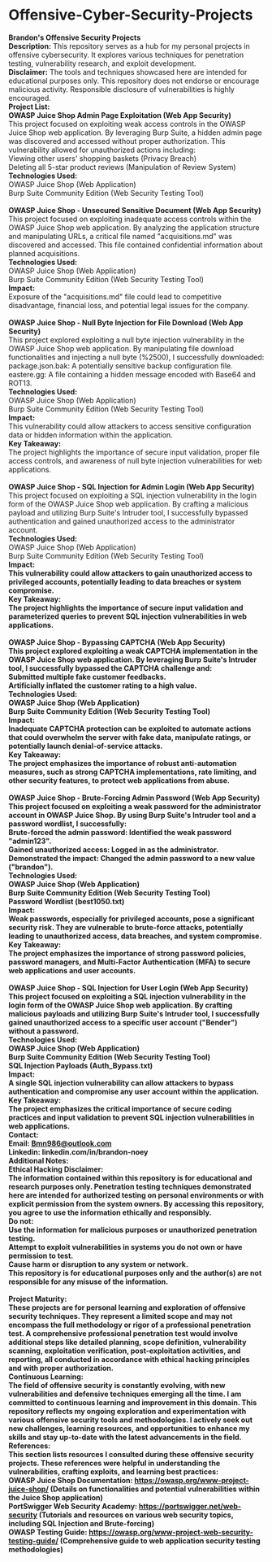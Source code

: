 # Offensive-Cyber-Security-Projects

<b>Brandon's Offensive Security Projects</b><br>
<b>Description:</b> This repository serves as a hub for my personal projects in offensive cybersecurity. It explores various techniques for penetration testing, vulnerability research, and exploit development.<br>
<b>Disclaimer:</b> The tools and techniques showcased here are intended for educational purposes only. This repository does not endorse or encourage malicious activity. Responsible disclosure of vulnerabilities is highly encouraged.<br>
<b>Project List:</b><br>
<b>OWASP Juice Shop Admin Page Exploitation (Web App Security)</b><br>
This project focused on exploiting weak access controls in the OWASP Juice Shop web application. By leveraging Burp Suite, a hidden admin page was discovered and accessed without proper authorization. This vulnerability allowed for unauthorized actions including:<br>
Viewing other users' shopping baskets (Privacy Breach)<br>
Deleting all 5-star product reviews (Manipulation of Review System)<br>
<b>Technologies Used:</b><br>
OWASP Juice Shop (Web Application)<br>
Burp Suite Community Edition (Web Security Testing Tool)<br>
<br>
<b>OWASP Juice Shop - Unsecured Sensitive Document (Web App Security)</b><br>
This project focused on exploiting inadequate access controls within the OWASP Juice Shop web application. By analyzing the application structure and manipulating URLs, a critical file named "acquisitions.md" was discovered and accessed. This file contained confidential information about planned acquisitions.<br>
<b>Technologies Used:</b><br>
OWASP Juice Shop (Web Application)<br>
Burp Suite Community Edition (Web Security Testing Tool)<br>
<b>Impact:</b><br>
Exposure of the "acquisitions.md" file could lead to competitive disadvantage, financial loss, and potential legal issues for the company.<br>
<br>
<b>OWASP Juice Shop - Null Byte Injection for File Download (Web App Security)</b><br>
This project explored exploiting a null byte injection vulnerability in the OWASP Juice Shop web application. By manipulating file download functionalities and injecting a null byte (%2500), I successfully downloaded:<br>
package.json.bak: A potentially sensitive backup configuration file.<br>
eastere.gg: A file containing a hidden message encoded with Base64 and ROT13.<br>
<b>Technologies Used:</b><br>
OWASP Juice Shop (Web Application)<br>
Burp Suite Community Edition (Web Security Testing Tool)<br>
<b>Impact:</b><br>
This vulnerability could allow attackers to access sensitive configuration data or hidden information within the application.<br>
<b>Key Takeaway:</b><br>
The project highlights the importance of secure input validation, proper file access controls, and awareness of null byte injection vulnerabilities for web applications.<br>
<br>
<b>OWASP Juice Shop - SQL Injection for Admin Login (Web App Security)</b><br>
This project focused on exploiting a SQL injection vulnerability in the login form of the OWASP Juice Shop web application. By crafting a malicious payload and utilizing Burp Suite's Intruder tool, I successfully bypassed authentication and gained unauthorized access to the administrator account.<br>
<b>Technologies Used:</b><br>
OWASP Juice Shop (Web Application)<br>
Burp Suite Community Edition (Web Security Testing Tool)<br>
<b>Impact:<b><br>
This vulnerability could allow attackers to gain unauthorized access to privileged accounts, potentially leading to data breaches or system compromise.<br>
<b>Key Takeaway:</b><br>
The project highlights the importance of secure input validation and parameterized queries to prevent SQL injection vulnerabilities in web applications.<br>
<br>
<b>OWASP Juice Shop - Bypassing CAPTCHA (Web App Security)</b><br>
This project explored exploiting a weak CAPTCHA implementation in the OWASP Juice Shop web application. By leveraging Burp Suite's Intruder tool, I successfully bypassed the CAPTCHA challenge and:<br>
Submitted multiple fake customer feedbacks.<br>
Artificially inflated the customer rating to a high value.<br>
<b>Technologies Used:</b><br>
OWASP Juice Shop (Web Application)<br>
Burp Suite Community Edition (Web Security Testing Tool)<br>
<b>Impact:</b><br>
Inadequate CAPTCHA protection can be exploited to automate actions that could overwhelm the server with fake data, manipulate ratings, or potentially launch denial-of-service attacks.<br>
<b>Key Takeaway:</b><br>
The project emphasizes the importance of robust anti-automation measures, such as strong CAPTCHA implementations, rate limiting, and other security features, to protect web applications from abuse.<br>
<br>
<b>OWASP Juice Shop - Brute-Forcing Admin Password (Web App Security)</b><br>
This project focused on exploiting a weak password for the administrator account in OWASP Juice Shop. By using Burp Suite's Intruder tool and a password wordlist, I successfully:<br>
Brute-forced the admin password: Identified the weak password "admin123".<br>
Gained unauthorized access: Logged in as the administrator.<br>
Demonstrated the impact: Changed the admin password to a new value ("brandon").<br>
<b>Technologies Used:</b><br>
OWASP Juice Shop (Web Application)<br>
Burp Suite Community Edition (Web Security Testing Tool)<br>
Password Wordlist (best1050.txt)<br>
<b>Impact:</b><br>
Weak passwords, especially for privileged accounts, pose a significant security risk. They are vulnerable to brute-force attacks, potentially leading to unauthorized access, data breaches, and system compromise.<br>
<b>Key Takeaway:</b><br>
The project emphasizes the importance of strong password policies, password managers, and Multi-Factor Authentication (MFA) to secure web applications and user accounts.<br>
<br>
<b>OWASP Juice Shop - SQL Injection for User Login (Web App Security)</b><br>
This project focused on exploiting a SQL injection vulnerability in the login form of the OWASP Juice Shop web application. By crafting malicious payloads and utilizing Burp Suite's Intruder tool, I successfully gained unauthorized access to a specific user account ("Bender") without a password.<br>
<b>Technologies Used:</b><br>
OWASP Juice Shop (Web Application)<br>
Burp Suite Community Edition (Web Security Testing Tool)<br>
SQL Injection Payloads (Auth_Bypass.txt)<br>
<b>Impact:</b><br>
A single SQL injection vulnerability can allow attackers to bypass authentication and compromise any user account within the application.<br>
<b>Key Takeaway:</b><br>
The project emphasizes the critical importance of secure coding practices and input validation to prevent SQL injection vulnerabilities in web applications.<br>
<b>Contact:</b> <br>
<b>Email:</b> Bmn986@outlook.com<br>
<b>Linkedin:</b> linkedin.com/in/brandon-noey<br>
<b>Additional Notes:</b><br>
<b>Ethical Hacking Disclaimer:</b> <br>
The information contained within this repository is for educational and research purposes only. Penetration testing techniques demonstrated here are intended for authorized testing on personal environments or with explicit permission from the system owners. By accessing this repository, you agree to use the information ethically and responsibly.<br>
<b>Do not:</b><br>
Use the information for malicious purposes or unauthorized penetration testing.<br>
Attempt to exploit vulnerabilities in systems you do not own or have permission to test.<br>
Cause harm or disruption to any system or network.<br>
This repository is for educational purposes only and the author(s) are not responsible for any misuse of the information.<br>
<br>
<b>Project Maturity:</b><br>
These projects are for personal learning and exploration of offensive security techniques. They represent a limited scope and may not encompass the full methodology or rigor of a professional penetration test. A comprehensive professional penetration test would involve additional steps like detailed planning, scope definition, vulnerability scanning, exploitation verification, post-exploitation activities, and reporting, all conducted in accordance with ethical hacking principles and with proper authorization.<br>
<b>Continuous Learning:</b> <br>
The field of offensive security is constantly evolving, with new vulnerabilities and defensive techniques emerging all the time. I am committed to continuous learning and improvement in this domain. This repository reflects my ongoing exploration and experimentation with various offensive security tools and methodologies. I actively seek out new challenges, learning resources, and opportunities to enhance my skills and stay up-to-date with the latest advancements in the field.<br>
<b>References:</b> <br>
	This section lists resources I consulted during these offensive security projects. These references were helpful in understanding the vulnerabilities, crafting exploits, and learning best practices:<br>
<b>OWASP Juice Shop Documentation:</b> https://owasp.org/www-project-juice-shop/ (Details on functionalities and potential vulnerabilities within the Juice Shop application)<br>
<b>PortSwigger Web Security Academy:</b> https://portswigger.net/web-security (Tutorials and resources on various web security topics, including SQL Injection and Brute-forcing)<br>
<b>OWASP Testing Guide:</b> https://owasp.org/www-project-web-security-testing-guide/ (Comprehensive guide to web application security testing methodologies)<br>

